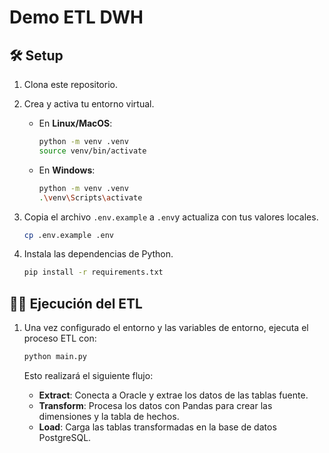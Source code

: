 # Demo ETL DWH

## 🛠️ Setup

1. Clona este repositorio.

2. Crea y activa tu entorno virtual.

    - En **Linux/MacOS**:
        ```bash
        python -m venv .venv
        source venv/bin/activate
        ```

    - En **Windows**:
        ```bash
        python -m venv .venv
        .\venv\Scripts\activate
        ```

3. Copia el archivo `.env.example` a `.env`y actualiza con tus valores locales.
    ```bash
    cp .env.example .env
    ```

4. Instala las dependencias de Python.
    ```bash
    pip install -r requirements.txt
    ```

## 🏃‍♀️ Ejecución del ETL

1. Una vez configurado el entorno y las variables de entorno, ejecuta el proceso ETL con:
    ```bash
    python main.py
    ```

    Esto realizará el siguiente flujo:
    - **Extract**: Conecta a Oracle y extrae los datos de las tablas fuente.
    - **Transform**: Procesa los datos con Pandas para crear las dimensiones y la tabla de hechos.
    - **Load**: Carga las tablas transformadas en la base de datos PostgreSQL.